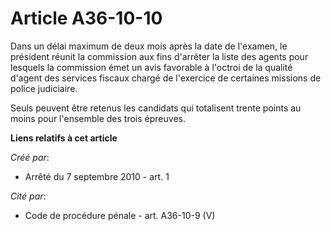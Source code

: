 # Article A36-10-10

Dans un délai maximum de deux mois après la date de l'examen, le président réunit la commission aux fins d'arrêter la liste
des agents pour lesquels la commission émet un avis favorable à l'octroi de la qualité d'agent des services fiscaux chargé de
l'exercice de certaines missions de police judiciaire. 

Seuls peuvent être retenus les candidats qui totalisent trente points au moins pour l'ensemble des trois épreuves.

**Liens relatifs à cet article**

_Créé par_:

  - Arrêté du 7 septembre 2010 - art. 1

_Cité par_:

  - Code de procédure pénale - art. A36-10-9 (V)
